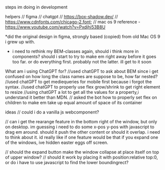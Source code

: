 steps im doing in development

helpers
// figma
// chatgpt
// https://box-shadow.dev/
// https://www.cdnfonts.com/chicago-2.font;
// mac os 9 reference - https://www.youtube.com/watch?v=Pxdjhi53B8U

*did the original design in figma, strongly based (copied) from old Mac OS 9 i grew up with.  


* i need to rethink my BEM-classes again, should i think more in components?
should i start to try to make em right away before it goes too far. or do everything first.
probably not the latter. ill get to it soon



What am i using ChatGPT for?
//used chatGPT to ask about BEM since i get confused on how long the class names are suppose to be, how far nested?
//used chatGPT to get mediequeries for mobile first because i forgot the syntax.
//used chatGPT to properly use flex grow/shrink to get right element to resize
//using chatGPT a lot to get all the values for a property,i understand it better than MDN.
// asked the bot how to properly set flex on children to make em take up equal amount of space of its container


ideas
// could i do a vanilla js webcomponent? 

// can i get the rearange feature in the bottom right of the window, but only on desktop.
im guessing i need to do some x-pos y-pos with javascript to drag em around. should it push the other content
or should it overlap. i need to think about it.
id really like if one feature would be that if you expand one of the windows, ive hidden easter eggs off screen.

// should the expand button make the window collapse at place itself on top of upper window?
// should it work by placing it with position:relative top:0, or do i have to use javascript to find the lower boundingrect?



